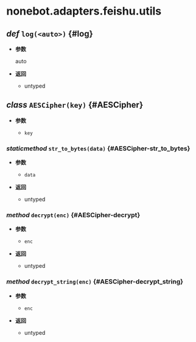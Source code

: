 # nonebot.adapters.feishu.utils

## _def_ `log(<auto>)` {#log}

- **参数**

  auto

- **返回**

  - untyped

## _class_ `AESCipher(key)` {#AESCipher}

- **参数**

  - `key`

### _staticmethod_ `str_to_bytes(data)` {#AESCipher-str_to_bytes}

- **参数**

  - `data`

- **返回**

  - untyped

### _method_ `decrypt(enc)` {#AESCipher-decrypt}

- **参数**

  - `enc`

- **返回**

  - untyped

### _method_ `decrypt_string(enc)` {#AESCipher-decrypt_string}

- **参数**

  - `enc`

- **返回**

  - untyped
